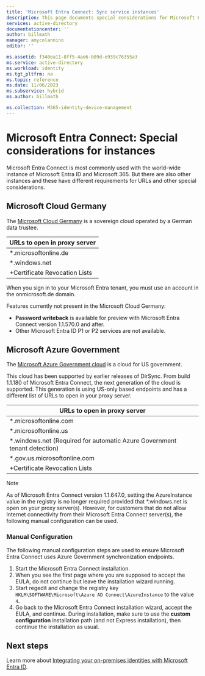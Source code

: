 ```yaml
---
title: 'Microsoft Entra Connect: Sync service instances'
description: This page documents special considerations for Microsoft Entra instances.
services: active-directory
documentationcenter: ''
author: billmath
manager: amycolannino
editor: ''

ms.assetid: f340ea11-8ff5-4ae6-b09d-e939c76355a3
ms.service: active-directory
ms.workload: identity
ms.tgt_pltfrm: na
ms.topic: reference
ms.date: 11/06/2023
ms.subservice: hybrid
ms.author: billmath

ms.collection: M365-identity-device-management
---
```

# Microsoft Entra Connect: Special considerations for instances
Microsoft Entra Connect is most commonly used with the world-wide instance of Microsoft Entra ID and Microsoft 365. But there are also other instances and these have different requirements for URLs and other special considerations.

## Microsoft Cloud Germany
The [Microsoft Cloud Germany](https://www.microsoft.com/de-de/microsoft-cloud) is a sovereign cloud operated by a German data trustee.

| URLs to open in proxy server |
| --- |
| \*.microsoftonline.de |
| \*.windows.net |
| +Certificate Revocation Lists |

When you sign in to your Microsoft Entra tenant, you must use an account in the onmicrosoft.de domain.

Features currently not present in the Microsoft Cloud Germany:

* **Password writeback** is available for preview with Microsoft Entra Connect version 1.1.570.0 and after.
* Other Microsoft Entra ID P1 or P2 services are not available.

## Microsoft Azure Government
The [Microsoft Azure Government cloud](https://azure.microsoft.com/features/gov/) is a cloud for US government.

This cloud has been supported by earlier releases of DirSync. From build 1.1.180 of Microsoft Entra Connect, the next generation of the cloud is supported. This generation is using US-only based endpoints and has a different list of URLs to open in your proxy server.

| URLs to open in proxy server |
| --- |
| \*.microsoftonline.com |
| \*.microsoftonline.us |
| \*.windows.net (Required for automatic Azure Government tenant detection) |
| \*.gov.us.microsoftonline.com |
| +Certificate Revocation Lists |

> [!NOTE]
> As of Microsoft Entra Connect version 1.1.647.0, setting the AzureInstance value in the registry is no longer required provided that *.windows.net is open on your proxy server(s). However, for customers that do not allow Internet connectivity from their Microsoft Entra Connect server(s), the following manual configuration can be used.

### Manual Configuration

The following manual configuration steps are used to ensure Microsoft Entra Connect uses Azure Government synchronization endpoints.

1. Start the Microsoft Entra Connect installation.
2. When you see the first page where you are supposed to accept the EULA, do not continue but leave the installation wizard running.
3. Start regedit and change the registry key `HKLM\SOFTWARE\Microsoft\Azure AD Connect\AzureInstance` to the value `4`.
4. Go back to the Microsoft Entra Connect installation wizard, accept the EULA, and continue. During installation, make sure to use the **custom configuration** installation path (and not Express installation), then continue the installation as usual.

## Next steps
Learn more about [Integrating your on-premises identities with Microsoft Entra ID](../whatis-hybrid-identity.md).
